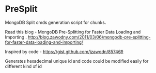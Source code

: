 PreSplit
========

MongoDB Split cmds generation script for chunks. 

Read this blog - MongoDB Pre-Splitting for Faster Data Loading and Importing . 
http://blog.zawodny.com/2011/03/06/mongodb-pre-splitting-for-faster-data-loading-and-importing/


Inspired by code - https://gist.github.com/jzawodn/857469


Generates hexadecimal unique id and code could be modified easily for different kind of id

